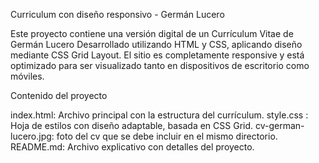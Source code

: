 Curriculum con diseño responsivo - Germán Lucero

Este proyecto contiene una versión digital de un Currículum Vitae de Germán Lucero 
Desarrollado utilizando HTML y CSS, aplicando diseño mediante CSS Grid Layout. 
El sitio es completamente responsive y está optimizado para ser visualizado tanto en dispositivos de escritorio como móviles.

Contenido del proyecto

index.html: Archivo principal con la estructura del currículum.
style.css : Hoja de estilos con diseño adaptable, basada en CSS Grid.
cv-german-lucero.jpg: foto del cv que se debe incluir en el mismo directorio.
README.md: Archivo explicativo con detalles del proyecto.

